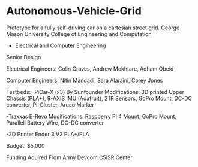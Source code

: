 # Autonomous-Vehicle-Grid
Prototype for a fully self-driving car on a cartesian street grid.
George Mason University College of Engineering and Computation 
- Electrical and Computer Engineering 

Senior Design

Electrical Engineers:
  Colin Graves,
  Andrew Mokhtare,
  Adham Obeid

Computer Engineers:
  Nitin Mandadi,
  Sara Alaraini,
  Corey Jones

Testbeds:
-PiCar-X (x3) By Sunfounder
 Modifications:
  3D printed Upper Chassis (PLA+),
  9-AXIS IMU (Adafruit),
  2 IR Sensors,
  GoPro Mount,
  DC-DC converter,
  Pi-Cluster,
  Aruco Marker

-Traxxas E-Revo
 Modifications:
  Raspberry Pi 4 Mount,
  GoPro Mount,
  Parallell Battery Wire,
  DC-DC converter
  
-3D Printer
Ender 3 V2
PLA+/PLA
  
Budget:
$5,000 

Funding Aquired From Army Devcom C5ISR Center
